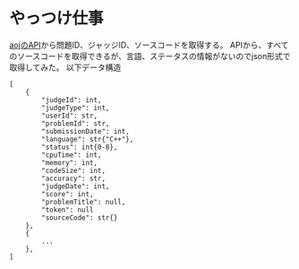 # やっつけ仕事

[aojのAPI](http://judge.u-aizu.ac.jp/onlinejudge/)から問題ID、ジャッジID、ソースコードを取得する。
APIから、すべてのソースコードを取得できるが、言語、ステータスの情報がないのでjson形式で取得してみた。
以下データ構造
```
[
    {
        "judgeId": int,
        "judgeType": int,
        "userId": str,
        "problemId": str,
        "submissionDate": int,
        "language": str{"C++"},
        "status": int{0-8},
        "cpuTime": int,
        "memory": int,
        "codeSize": int,
        "accuracy": str,
        "judgeDate": int,
        "score": int,
        "problemTitle": null,
        "token": null
        "sourceCode": str{}
    },
    {
        ...
    },
]
```